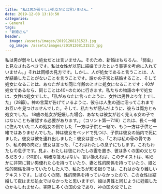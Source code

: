 ```yaml
---
title: "私は男が弱々しい処女だとは言いません。"
date: 2019-12-08 13:18:50
categories:
- General
tags:
- "新婚さん"
header:
  image: /assets/images/20191208131523.jpg
  og_image: /assets/images/20191208131523.jpg
---
```


私は男が弱々しい処女だとは言いません。そのため、新婚はもちろん、「弱虫」と見なされるべきです。私は女性が以前に結婚できたという事実を考慮に入れていません。」それは同様の見方です。しかし、人が処女であると言うことは、人が結婚したことがないことを言うことです。誰かの子宮と結婚すること、そして処女になることは、あなたがまだ同じ年齢のときに処女になることです：40が処女であるなら、同じことは40+のために行きます。私たちの物語の中で処女は、女性は処女でした。「私があなたに言ったように、女性は男性より年上でした」（28節）。神の言葉が告げているように、彼らは人生の道に沿ってこれまでお互いを見つけませんでした。そして、私たちが読んだように、彼らは両方とも処女でした。 18歳の処女が妊娠した場合、あなたは彼女が若く見える女の子ではないことも確認する必要があります。」（コリント第一7:16）これは、長く一緒に住んでいた二人の処女の例でした「一方は子供と一緒で、もう一方は子供と一緒ではありませんでした。神は彼女をベッドで見つけ、子供は彼女の胎内で死にました。彼女は彼を連れ出しました：彼女は言った、「これは私の骨の骨であり、私の肉の肉だ」彼女は言った、「これはわたしの息子にもします。これもわたしの息子です。見よ、わたしは彼にわたしの霊を置き、彼は多くの国の父となるだろう」（30節）。明確な答えはない。言い換えれば、このテキストは、明らかに非常に賢い男優れた心を持っていたり、妻と性的関係を持っていたり、娘と性的関係を持っていたりした人で、私たちが知る限りでは、これはかなり難しいテキストです。しばらくの間、性的関係を持っていなかったので、この女性は結婚して夜はまだ処女ではなかったと思いますが、娘は男性と同じように妊娠したのかもしれません。実際に多くの国の父であり、神の国の父でした
